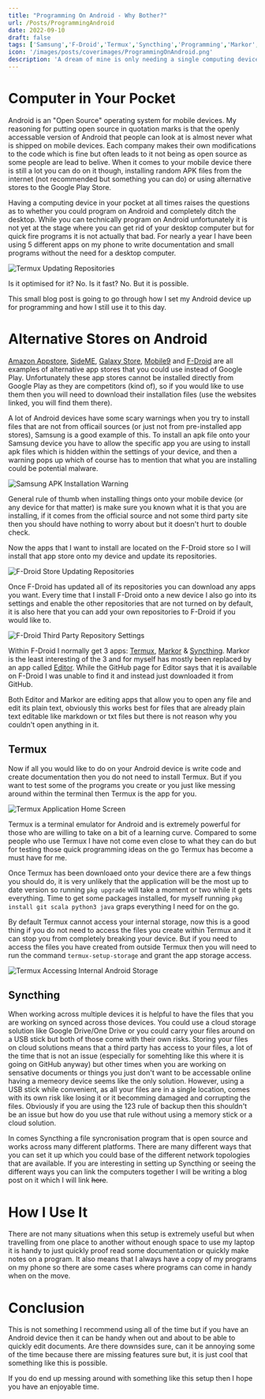 ```yaml
---
title: "Programming On Android - Why Bother?"
url: /Posts/ProgrammingAndroid
date: 2022-09-10
draft: false
tags: ['Samsung','F-Droid','Termux','Syncthing','Programming','Markor','Editor']
icon: '/images/posts/coverimages/ProgrammingOnAndroid.png'
description: 'A dream of mine is only needing a single computing device to complete all of my tasks so I set out to see if I could program on my phone when out and about. It worked out and this is a short post about how to achieve the same thing.'
---
```


# Computer in Your Pocket
Android is an "Open Source" operating system for mobile devices. My reasoning for putting open source in quotation marks is that the openly accessable version of Android that people can look at is almost never what is shipped on mobile devices. Each company makes their own modifications to the code which is fine but often leads to it not being as open source as some people are lead to belive. When it comes to your mobile device there is still a lot you can do on it though, installing random APK files from the internet (not recommended but something you can do) or using alternative stores to the Google Play Store.

Having a computing device in your pocket at all times raises the questions as to whether you could program on Android and completely ditch the desktop. While you can technically program on Android unfortunately it is not yet at the stage where you can get rid of your desktop computer but for quick fire programs it is not actually that bad. For nearly a year I have been using 5 different apps on my phone to write documentation and small programs without the need for a desktop computer. 

![Termux Updating Repositories](/images/programmingandroid/01TermuxUpdating.png "Termux Updating repositories List Using `pkg upgrade` Command")

Is it optimised for it? No. 
Is it fast? No. 
But it is possible.

This small blog post is going to go through how I set my Android device up for programming and how I still use it to this day.

# Alternative Stores on Android
[Amazon Appstore](https://www.amazon.com/gp/mas/get-appstore/android/), [SideME](http://slideme.org/), [Galaxy Store](https://www.samsung.com/levant/apps/galaxy-store/), [Mobile9](https://www.mobile9.com/) and [F-Droid](https://f-droid.org/) are all examples of alternative app stores that you could use instead of Google Play. Unfortunately these app stores cannot be installed directly from Google Play as they are competitors (kind of), so if you would like to use them then you will need to download their installation files (use the websites linked, you will find them there). 

A lot of Android devices have some scary warnings when you try to install files that are not from officail sources (or just not from pre-installed app stores), Samsung is a good example of this. To install an apk file onto your Samsung device you have to allow the specific app you are using to install apk files which is hidden within the settings of your device, and then a warning pops up which of course has to mention that what you are installing could be potential malware. 

![Samsung APK Installation Warning](/images/programmingandroid/02SamsungInstallation.png "Samsung Warning When Installing APK Files From Internet")

General rule of thumb when installing things onto your mobile device (or any device for that matter) is make sure you known what it is that you are installing, if it comes from the official source and not some third party site then you should have nothing to worry about but it doesn't hurt to double check.

Now the apps that I want to install are located on the F-Droid store so I will install that app store onto my device and update its repositories.

![F-Droid Store Updating Repositories](/images/programmingandroid/03FDroidUpdating.png "F-Droid Refreshing Repositories List & Allowing Other Repository Lists")

Once F-Droid has updated all of its repositories you can download any apps you want. Every time that I install F-Droid onto a new device I also go into its settings and enable the other repositories that are not turned on by default, it is also here that you can add your own repositories to F-Droid if you would like to.

![F-Droid Third Party Repository Settings](/images/programmingandroid/04FDroidRepositorySettings.png "F-Droid Third Party Repository Settings")

Within F-Droid I normally get 3 apps: [Termux](https://termux.dev/en/), [Markor](https://github.com/gsantner/markor) & [Syncthing](https://syncthing.net/). Markor is the least interesting of the 3 and for myself has mostly been replaced by an app called [Editor](https://github.com/billthefarmer/editor). While the GitHub page for Editor says that it is available on F-Droid I was unable to find it and instead just downloaded it from GitHub.

Both Editor and Markor are editing apps that allow you to open any file and edit its plain text, obviously this works best for files that are already plain text editable like markdown or txt files but there is not reason why you couldn't open anything in it.

## Termux
Now if all you would like to do on your Android device is write code and create documentation then you do not need to install Termux. But if you want to test some of the programs you create or you just like messing around within the terminal then Termux is the app for you. 

![Termux Application Home Screen](/images/programmingandroid/05TermuxHome.png "Termux Application on Home Screen")

Termux is a terminal emulator for Android and is extremely powerful for those who are willing to take on a bit of a learning curve. Compared to some people who use Termux I have not come even close to what they can do but for testing those quick programming ideas on the go Termux has become a must have for me. 

Once Termux has been downloaed onto your device there are a few things you should do, it is very unlikely that the application will be the most up to date version so running `pkg upgrade` will take a moment or two while it gets everything. Time to get some packages installed, for myself running `pkg install git scala python3 java` graps everything I need for on the go.

By default Termux cannot access your internal storage, now this is a good thing if you do not need to access the files you create within Termux and it can stop you from completely breaking your device. But if you need to access the files you have created from outside Termux then you will need to run the command `termux-setup-storage` and grant the app storage access.

![Termux Accessing Internal Android Storage](/images/programmingandroid/06TermuxAcessStorage.png "Termux Accessing Internal Storage of Android Device & Storing Files There")

## Syncthing
When working across multiple devices it is helpful to have the files that you are working on synced across those devices. You could use a cloud storage solution like Google Drive/One Drive or you could carry your files around on a USB stick but both of those come with their own risks. Storing your files on cloud solutions means that a third party has access to your files, a lot of the time that is not an issue (especially for somehting like this where it is going on GitHub anyway) but other times when you are working on sensative documents or things you just don't want to be accessable online having a memeory device seems like the only solution. However, using a USB stick while convenient, as all your files are in a single location, comes with its own risk like losing it or it becomming damaged and corrupting the files. Obviously if you are using the 123 rule of backup then this shouldn't be an issue but how do you use that rule without using a memory stick or a cloud solution.

In comes Syncthing a file syncronisation program that is open source and works across many different platforms. There are many different ways that you can set it up which you could base of the different network topologies that are available. If you are interesting in setting up Syncthing or seeing the different ways you can link the computers together I will be writing a blog post on it which I will link ~~here~~.

# How I Use It
There are not many situations when this setup is extremely useful but when travelling from one place to another without enough space to use my laptop it is handy to just quickly proof read some documentation or quickly make notes on a program. It also means that I always have a copy of my programs on my phone so there are some cases where programs can come in handy when on the move.

# Conclusion
This is not something I recommend using all of the time but if you have an Android device then it can be handy when out and about to be able to quickly edit documents. Are there downsides sure, can it be annoying some of the time because there are missing features sure but, it is just cool that something like this is possible.

If you do end up messing around with something like this setup then I hope you have an enjoyable time.
